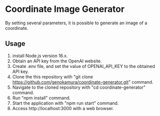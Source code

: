 # Coordinate Image Generator

By setting several parameters, it is possible to generate an image of a coordinate.

## Usage

1. install Node.js version 16.x.
2. Obtain an API key from the OpenAI website.
3. Create .env file, and set the value of OPENAI_API_KEY to the obtained API key.
4. Clone the this repository with "git clone https://github.com/genokamura/coordinate-generator.git" command.
5. Navigate to the cloned repository with "cd coordinate-generator" command.
6. Run "npm install" command.
7. Start the application with "npm run start" command.
8. Access http://localhost:3000 with a web browser.
